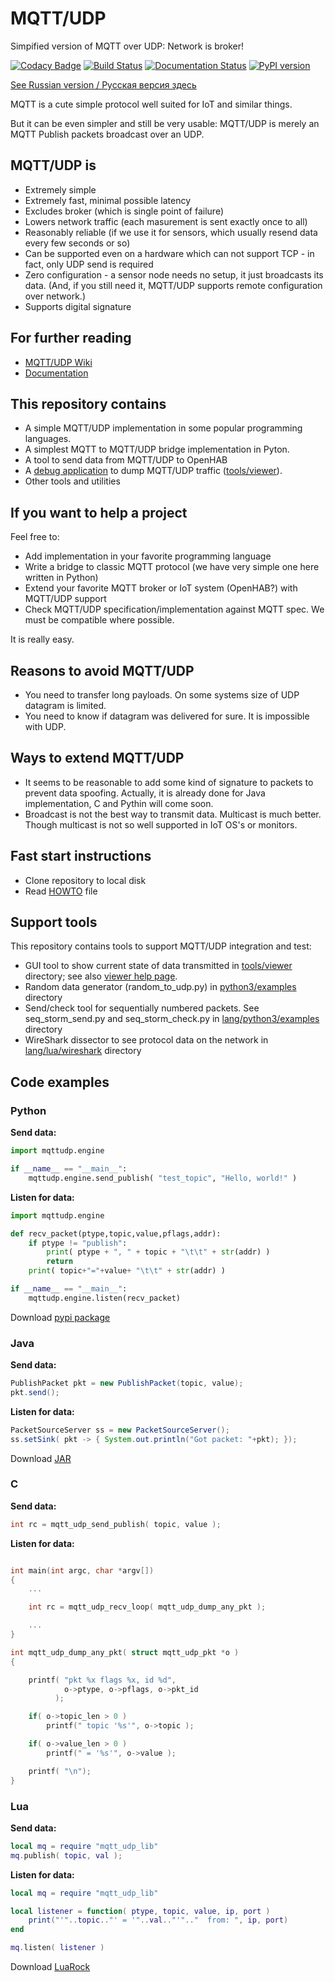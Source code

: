 # MQTT/UDP
Simpified version of MQTT over UDP: Network is broker!

[![Codacy Badge](https://api.codacy.com/project/badge/Grade/c498fc36dbea4e41a05f4ba5a8c0ff96)](https://www.codacy.com/app/dzavalishin/mqtt_udp?utm_source=github.com&amp;utm_medium=referral&amp;utm_content=dzavalishin/mqtt_udp&amp;utm_campaign=Badge_Grade) 
[![Build Status](https://travis-ci.org/dzavalishin/mqtt_udp.svg?branch=master)](https://travis-ci.org/dzavalishin/mqtt_udp) 
[![Documentation Status](https://readthedocs.org/projects/mqtt-udp/badge/?version=latest)](https://mqtt-udp.readthedocs.io/en/latest/?badge=latest)
[![PyPI version](https://badge.fury.io/py/mqttudp.svg)](https://badge.fury.io/py/mqttudp)

[See Russian version / Русская версия здесь](./README.ru.md)

MQTT is a cute simple protocol well suited for IoT and similar things.

But it can be even simpler and still be very usable: MQTT/UDP is
merely an MQTT Publish packets broadcast over an UDP.

## MQTT/UDP is 

*   Extremely simple
*   Extremely fast, minimal possible latency
*   Excludes broker (which is single point of failure)
*   Lowers network traffic (each masurement is sent exactly once to all)
*   Reasonably reliable (if we use it for sensors, which usually resend data every few seconds or so)
*   Can be supported even on a hardware which can not support TCP - in fact, only UDP send is required
*   Zero configuration - a sensor node needs no setup, it just broadcasts its data. (And, if you still need it, MQTT/UDP supports remote configuration over network.)
*   Supports digital signature

## For further reading

*   [MQTT/UDP Wiki](../../wiki)
*   [Documentation](https://mqtt-udp.readthedocs.io/en/latest/)

## This repository contains

*   A simple MQTT/UDP implementation in some popular programming languages.
*   A simplest MQTT to MQTT/UDP bridge implementation in Pyton.
*   A tool to send data from MQTT/UDP to OpenHAB 
*   A [debug application](https://github.com/dzavalishin/mqtt_udp/wiki/MQTT-UDP-Viewer-Help) to dump MQTT/UDP traffic ([tools/viewer](tools/viewer)).
*   Other tools and utilities

## If you want to help a project

Feel free to:

*   Add implementation in your favorite programming language
*   Write a bridge to classic MQTT protocol (we have very simple one here written in Python)
*   Extend your favorite MQTT broker or IoT system (OpenHAB?) with MQTT/UDP support
*   Check MQTT/UDP specification/implementation against MQTT spec. We must be compatible where possible.

It is really easy.

## Reasons to avoid MQTT/UDP

*   You need to transfer long payloads. On some systems size of UDP datagram is limited.
*   You need to know if datagram was delivered for sure. It is impossible with UDP.

## Ways to extend MQTT/UDP

*   It seems to be reasonable to add some kind of signature to packets to prevent data spoofing. Actually, it is already done for Java implementation, C and Pythin will come soon.
*   Broadcast is not the best way to transmit data. Multicast is much better. Though multicast is not so well supported in IoT OS's or monitors.

## Fast start instructions

*   Clone repository to local disk
*   Read [HOWTO](https://raw.githubusercontent.com/dzavalishin/mqtt_udp/master/HOWTO) file

## Support tools

This repository contains tools to support MQTT/UDP integration and test:

*   GUI tool to show current state of data transmitted in [tools/viewer](https://github.com/dzavalishin/mqtt_udp/tree/master/tools/viewer) directory; see also [viewer help page](https://github.com/dzavalishin/mqtt_udp/wiki/MQTT-UDP-Viewer-Help).
*   Random data generator (random_to_udp.py) in [python3/examples](https://github.com/dzavalishin/mqtt_udp/tree/master/python3/examples) directory
*   Send/check tool for sequentially numbered packets. See seq_storm_send.py and seq_storm_check.py in [lang/python3/examples](https://github.com/dzavalishin/mqtt_udp/tree/master/python3/examples) directory
*   WireShark dissector to see protocol data on the network in [lang/lua/wireshark](https://github.com/dzavalishin/mqtt_udp/tree/master/lua/wireshark) directory


## Code examples

### Python

**Send data:**

```python
import mqttudp.engine

if __name__ == "__main__":
    mqttudp.engine.send_publish( "test_topic", "Hello, world!" )
```

**Listen for data:**

```python
import mqttudp.engine

def recv_packet(ptype,topic,value,pflags,addr):
    if ptype != "publish":
        print( ptype + ", " + topic + "\t\t" + str(addr) )
        return
    print( topic+"="+value+ "\t\t" + str(addr) )

if __name__ == "__main__":
    mqttudp.engine.listen(recv_packet)
```

Download [pypi package](https://pypi.org/project/mqttudp/)

### Java

**Send data:**

```java
PublishPacket pkt = new PublishPacket(topic, value);
pkt.send();

```

**Listen for data:**


```java
PacketSourceServer ss = new PacketSourceServer();
ss.setSink( pkt -> { System.out.println("Got packet: "+pkt); });

```

Download [JAR](https://github.com/dzavalishin/mqtt_udp/blob/master/build/mqtt_udp-0.4.1.jar)

### C

**Send data:**

```c
int rc = mqtt_udp_send_publish( topic, value );

```

**Listen for data:**

```c

int main(int argc, char *argv[])
{
    ...

    int rc = mqtt_udp_recv_loop( mqtt_udp_dump_any_pkt );

    ...
}

int mqtt_udp_dump_any_pkt( struct mqtt_udp_pkt *o )
{

    printf( "pkt %x flags %x, id %d",
            o->ptype, o->pflags, o->pkt_id
          );

    if( o->topic_len > 0 )
        printf(" topic '%s'", o->topic );

    if( o->value_len > 0 )
        printf(" = '%s'", o->value );

    printf( "\n");
}


```


### Lua


**Send data:**


```lua
local mq = require "mqtt_udp_lib"
mq.publish( topic, val );

```

**Listen for data:**


```lua
local mq = require "mqtt_udp_lib"

local listener = function( ptype, topic, value, ip, port )
    print("'"..topic.."' = '"..val.."'".."	from: ", ip, port)
end

mq.listen( listener )
```

Download [LuaRock](http://luarocks.org/modules/dzavalishin/mqttudp)

